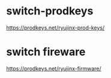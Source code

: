 # switch-prodkeys
https://prodkeys.net/ryujinx-prod-keys/
# switch fireware
https://prodkeys.net/ryujinx-firmware/
